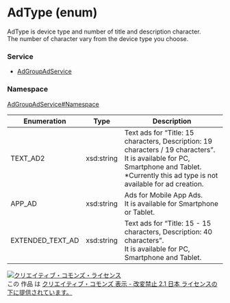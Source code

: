 # AdType (enum)
AdType is device type and number of title and description character.<br>The number of character vary from the device type you choose.

### Service
+ [AdGroupAdService](../../services/AdGroupAdService.md)

### Namespace
[AdGroupAdService#Namespace](../../services/AdGroupAdService.md#namespace)

| Enumeration | Type | Description | 
|---|---|---|
| TEXT_AD2| xsd:string | Text ads for “Title: 15 characters, Description: 19 characters / 19 characters”. <br>It is available for PC, Smartphone and Tablet.<br>*Currently this ad type is not available for ad creation. |
| APP_AD| xsd:string | Ads for Mobile App Ads. <br>It is available for Smartphone or Tablet. |
| EXTENDED_TEXT_AD| xsd:string | Text ads for “Title: 15 - 15 characters, Description: 40 characters”. <br>It is available for PC, Smartphone and Tablet. |

<a rel="license" href="http://creativecommons.org/licenses/by-nd/2.1/jp/"><img alt="クリエイティブ・コモンズ・ライセンス" style="border-width:0" src="https://i.creativecommons.org/l/by-nd/2.1/jp/88x31.png" /></a><br />この 作品 は <a rel="license" href="http://creativecommons.org/licenses/by-nd/2.1/jp/">クリエイティブ・コモンズ 表示 - 改変禁止 2.1 日本 ライセンスの下に提供されています。</a>

